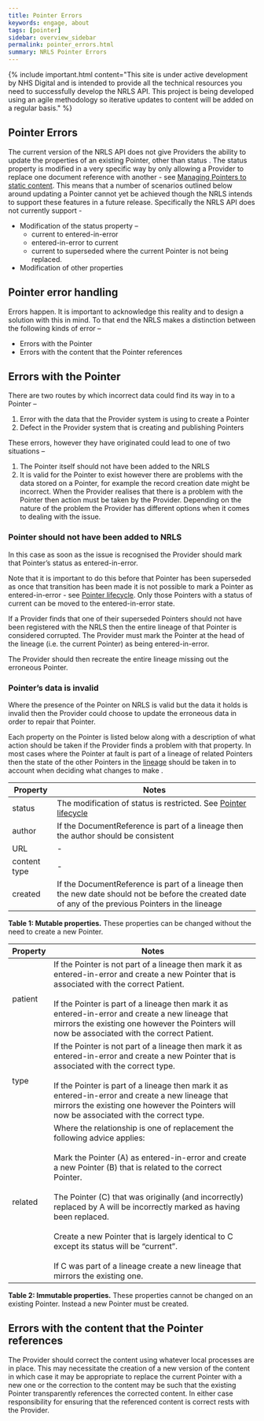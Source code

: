 ```yaml
---
title: Pointer Errors
keywords: engage, about
tags: [pointer]
sidebar: overview_sidebar
permalink: pointer_errors.html
summary: NRLS Pointer Errors
---
```


{% include important.html content="This site is under active development by NHS Digital and is intended to provide all the technical resources you need to successfully develop the NRLS API. This project is being developed using an agile methodology so iterative updates to content will be added on a regular basis." %}

## Pointer Errors ##

The current version of the NRLS API does not give Providers the ability to update the properties of an existing Pointer, other than status . The status property is modified  in a very specific way by  only allowing a Provider to replace one document reference with another - see [Managing Pointers to static content](pointer_maintenance.html#managing-pointers-to-static-content.html). This means that a number of scenarios outlined below around updating a Pointer cannot yet be achieved though the NRLS intends to support these features in a future release. Specifically the NRLS API does not currently support -

- Modification of the status property – 
  - current to entered-in-error
  - entered-in-error to current
  - current to superseded where the current Pointer is not being replaced.
- Modification of other properties

## Pointer error handling ##

Errors happen. It is important to acknowledge this reality and to design a solution with this in mind. To that end the NRLS makes a distinction between the following kinds of error – 

- Errors with the Pointer
- Errors with the content that the Pointer references

## Errors with the Pointer ##

There are two routes by which incorrect data could find its way in to a Pointer – 
1.	Error with the data that the Provider system is using to create a Pointer
2.	Defect in the Provider system that is creating and publishing Pointers

These errors, however they have originated could lead to one of two situations – 
1.	The Pointer itself should not have been added to the NRLS
2.	It is valid for the Pointer to exist however there are problems with the data stored on a Pointer, for example the record creation date might be incorrect.
When the Provider realises that there is a problem with the Pointer then action must be taken by the Provider. Depending on the nature of the problem the Provider has different options when it comes to dealing with the issue.

### Pointer should not have been added to NRLS ###

In this case as soon as the issue is recognised the Provider should mark that Pointer’s status as entered-in-error.

Note that it is important to do this before that Pointer has been superseded as once that transition has been made it is not possible to mark a Pointer as entered-in-error - see [Pointer lifecycle](pointer_lifecycle.html). Only those Pointers with a status of current can be moved to the entered-in-error state.

If a Provider finds that one of their superseded Pointers should not have been registered with the NRLS then the entire lineage of that Pointer is considered corrupted. The Provider must mark the Pointer at the head of the lineage (i.e. the current Pointer) as being entered-in-error.

The Provider should then recreate the entire lineage missing out the erroneous Pointer.

### Pointer’s data is invalid ###

Where the presence of the Pointer on NRLS is valid but the data it holds is invalid then the Provider could choose to update the erroneous data in order to repair that Pointer. 

Each property on the Pointer is listed below along with a description of what action should be taken if the Provider finds a problem with that property. In most cases where the Pointer at fault is part of a lineage of related Pointers then the state of the other Pointers in the [lineage](pointer_lineage.html) should be taken in to account when deciding what changes to make .

| Property               | Notes |
|------------------------|-------|
| status      | The modification of status is restricted. See [Pointer lifecycle](pointer_lifecycle.html) |
| author      | If the DocumentReference is part of a lineage then the author should  be consistent |
| URL        | - |
| content type           | - |
| created           |If the  DocumentReference is part of a lineage then the new date should not be before the created date of any of the previous Pointers in the lineage |


<b>Table 1: Mutable properties.</b> These properties can be changed without the need to create a new Pointer.

| Property               | Notes |
|------------------------|-------|
| patient      | If the Pointer is not part of a lineage then mark it as entered-in-error and create a new Pointer that is associated with the correct Patient. <br><br>If the Pointer is part of a lineage then mark it as entered-in-error and create a new lineage that mirrors the existing one however the Pointers will now be  associated with the correct Patient.|
| type      | If the Pointer is not part of a lineage then mark it as entered-in-error and create a new Pointer that is associated with the correct type. <br><br>If the Pointer is part of a lineage then mark it as entered-in-error and create a new lineage that mirrors the existing one however the Pointers will now be  associated with the correct type. |
| related       | Where the relationship is one of replacement the following advice applies: <br><br>Mark the Pointer (A) as entered-in-error and create a new Pointer (B) that is related to the correct Pointer. <br><br>The Pointer (C) that was originally (and incorrectly)  replaced by A will be incorrectly marked as having been replaced. <br><br>Create a new Pointer that is largely identical to C except its status will be “current”. <br><br>If C was part of a lineage create a new lineage that mirrors the existing one.|

<b>Table 2: Immutable properties.</b> These properties cannot be changed on an existing Pointer. Instead a new Pointer must be created.

## Errors with the content that the Pointer references ##

The Provider should correct the content using whatever local processes are in place. This may necessitate the creation of a new version of the content in which case it may be appropriate to replace the current Pointer with a new one or the correction to the content may be such that the existing Pointer transparently references the corrected content. In either case responsibility for ensuring that the referenced content is correct rests with the Provider.










